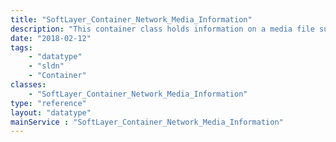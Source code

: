 ```yaml
---
title: "SoftLayer_Container_Network_Media_Information"
description: "This container class holds information on a media file such as file name, codec, frame rate and so on "
date: "2018-02-12"
tags:
    - "datatype"
    - "sldn"
    - "Container"
classes:
    - "SoftLayer_Container_Network_Media_Information"
type: "reference"
layout: "datatype"
mainService : "SoftLayer_Container_Network_Media_Information"
---
```

